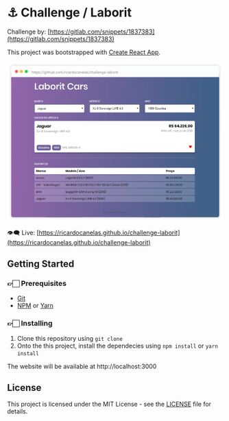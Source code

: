 # ⚓ Challenge / Laborit

Challenge by: [https://gitlab.com/snippets/1837383](https://gitlab.com/snippets/1837383)

This project was bootstrapped with [Create React App](https://github.com/facebook/create-react-app).

![screengrab](screengrab.png)

👁️‍🗨️ Live: [https://ricardocanelas.github.io/challenge-laborit](https://ricardocanelas.github.io/challenge-laborit)

## Getting Started

### 👉🏻 Prerequisites

* [Git]
* [NPM] or [Yarn]

### 👉🏻 Installing

1. Clone this repository using `git clone`
2. Onto the this project, install the dependecies using `npm install` or `yarn install`

The website will be available at http://localhost:3000

## License

This project is licensed under the MIT License - see the [LICENSE](LICENSE) file for details.

[storybook]: https://github.com/storybooks/storybook
[jest]: https://jest-everywhere.now.sh
[git]: https://git-scm.com
[npm]: https://www.npmjs.com/get-npm
[yarn]: https://yarnpkg.com
